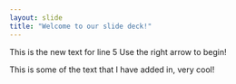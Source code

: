 ```yaml
---
layout: slide
title: "Welcome to our slide deck!"
---
```

This is the new text for line 5
Use the right arrow to begin!

This is some of the text that I have added in, very cool!
